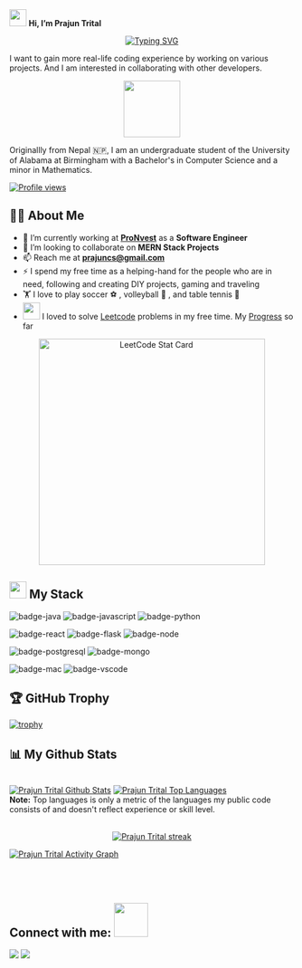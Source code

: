 <div align="left">
  <img src="https://raw.githubusercontent.com/MartinHeinz/MartinHeinz/master/wave.gif" width="30px"> <strong>Hi, I’m Prajun Trital </strong>
</div>

<div align="center">
  
[![Typing SVG](https://readme-typing-svg.herokuapp.com?font=IBM+Plex+Sans&color=blue&size=35&center=true&vCenter=true&width=650&lines=I'm+a+Software+Engineer;Always+willing+to+learn+new+skills;I+like+to+solve+DSA+problems;MERN+Stack;Leetcode)](https://git.io/typing-svg)
</div>

I want to gain more real-life coding experience by working on various projects. And I am interested in collaborating with other developers.

<p align="center">
  <img src="https://media.giphy.com/media/Jz7eUZut4DSl04bz2q/giphy.gif" width="100px">
</p>

<!-- <p align="center">
  <strong> | Experience with Full Stack | MERN-Stack |  </strong>
</p> -->

Originallly from Nepal :nepal:, I am an undergraduate student of the University of Alabama at Birmingham with a Bachelor's in Computer Science and a minor in Mathematics.

<a href="https://gpvc.arturio.dev/prajun7" align="center">![Profile views](https://gpvc.arturio.dev/prajun7)</a>

## 🙋‍♂️ About Me
- 🔭 I’m currently working at **[ProNvest](https://www.pronvest.com/)** as a **Software Engineer**
- 👯 I’m looking to collaborate on **MERN Stack Projects**
- 📫 Reach me at **prajuncs@gmail.com**
- ⚡ I spend my free time as a helping-hand for the people who are in need, following and creating DIY projects, gaming and traveling
- 🏋️‍ I love to play soccer ⚽️ , volleyball 🏐 , and table tennis 🏓
- <img src="https://media.giphy.com/media/ObNTw8Uzwy6KQ/giphy.gif" width="30px"> I loved to solve [Leetcode](https://leetcode.com/prajun_t/)  problems in my free time. My [Progress](https://github.com/prajun77/Leetcode) so far<br>

<p align="center">
    <a href="https://leetcode.card.workers.dev/prajun_t?theme=dark&font=baloo&extension=null">
      <img alt="LeetCode Stat Card" src="https://leetcode.card.workers.dev/prajun_t?theme=auto&font=baloo&extension=null" width="400"/>
    </a>
</p>

## <img src = "https://media2.giphy.com/media/QssGEmpkyEOhBCb7e1/giphy.gif?cid=ecf05e47a0n3gi1bfqntqmob8g9aid1oyj2wr3ds3mg700bl&rid=giphy.gif" width = 30px> My Stack
![badge-java](https://img.shields.io/badge/code-java-00FFFD?style=for-the-badge&logo=java&logoColor=white&labelColor=21223e)
![badge-javascript](https://img.shields.io/badge/code-javascript-00FFFD?style=for-the-badge&logo=javascript&logoColor=white&labelColor=21223e)
![badge-python](https://img.shields.io/badge/code-python-00FFFD?style=for-the-badge&logo=python&logoColor=white&labelColor=21223e)

![badge-react](https://img.shields.io/badge/framework-react-00FFFD?style=for-the-badge&logo=react&logoColor=white&labelColor=21223e)
![badge-flask](https://img.shields.io/badge/framework-flask-00FFFD?style=for-the-badge&logo=flask&logoColor=white&labelColor=21223e)
![badge-node](https://img.shields.io/badge/code-node_js-00FFFD?style=for-the-badge&logo=npm&logoColor=white&labelColor=21223e)

![badge-postgresql](https://img.shields.io/badge/database-postgresql-00FFFD?style=for-the-badge&logo=postgresql&logoColor=white&labelColor=21223e)
![badge-mongo](https://img.shields.io/badge/database-mongodb-00FFFD?style=for-the-badge&logo=mongodb&logoColor=white&labelColor=21223e)

![badge-mac](https://img.shields.io/badge/os-mac-00FFFD?style=for-the-badge&logo=apple&logoColor=white&labelColor=21223e)
![badge-vscode](https://img.shields.io/badge/editor-vscode-00FFFD?style=for-the-badge&logo=visual-studio-code&logoColor=white&labelColor=21223e)
<!-- AWS BADGE ![badge-aws](https://img.shields.io/badge/cloud-aws-00FFFD?style=for-the-badge&logo=amazon&logoColor=white&labelColor=21223e) -->

## 🏆 GitHub Trophy
[![trophy](https://github-profile-trophy.vercel.app/?username=prajun7&column=8)](https://github-profile-trophy.vercel.app/?username=prajun7&column=8)

## 📊 My Github Stats
  <br/>
    <a href="https://github.com/prajun7/github-readme-stats"><img alt="Prajun Trital Github Stats" src="https://github-readme-stats.vercel.app/api?username=prajun7&show_icons=true&count_private=true&theme=react&hide_border=true&bg_color=0D1117" /></a>
  <a href="https://github.com/prajun7/github-readme-stats"><img alt="Prajun Trital Top Languages" src="https://github-readme-stats.vercel.app/api/top-langs/?username=prajun7&langs_count=8&count_private=true&layout=compact&theme=react&hide_border=true&bg_color=0D1117" /></a>
  <br/>
  <b>Note:</b> Top languages is only a metric of the languages my public code consists of and doesn't reflect experience or skill level.
<br/>
<br/>

<p align="center">
    <a href="https://github.com/prajun7/github-readme-streak-stats">
        <img title="🔥 Get streak stats for your profile at git.io/streak-stats" alt="Prajun Trital streak" src="https://github-readme-streak-stats.herokuapp.com/?user=prajun7&theme=black-ice&hide_border=true&stroke=0000&background=060A0CD0"/>
    </a>
</p>

<a href="https://github.com/prajun7/github-readme-activity-graph"><img alt="Prajun Trital Activity Graph" src="https://activity-graph.herokuapp.com/graph?username=prajun7&bg_color=0D1117&color=5BCDEC&line=5BCDEC&point=FFFFFF&hide_border=true" /></a>

<br/>
<br/>

## Connect with me: <img src='https://raw.githubusercontent.com/ShahriarShafin/ShahriarShafin/main/Assets/handshake.gif' width="60px">
<p align="left">

<a href = "https://www.linkedin.com/in/prajun-trital-b51626163/"><img src="https://img.icons8.com/fluent/48/000000/linkedin.png"/></a>
<a href = "mailto:prajuncs@gmail.com"><img src="https://img.icons8.com/fluent/48/000000/gmail-new.png"/></a>
<!-- <a href = "https://www.instagram.com/prajun_t/"><img src="https://img.icons8.com/fluent/48/000000/instagram-new.png"/></a>
<a href = "https://twitter.com/prajun_t"><img src="https://img.icons8.com/fluent/48/000000/twitter.png"/></a> -->
 </p>

<!---
prajun77/prajun77 is a ✨ special ✨ repository because its `README.md` (this file) appears on your GitHub profile.
You can click the Preview link to take a look at your changes.
--->
